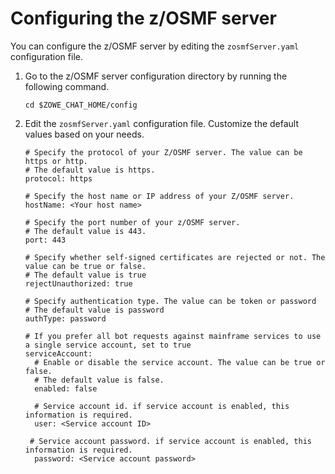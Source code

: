 # Configuring the z/OSMF server

You can configure the z/OSMF server by editing the `zosmfServer.yaml` configuration file.

1. Go to the z/OSMF server configuration directory by running the following command. 

   ```
   cd $ZOWE_CHAT_HOME/config
   ```

2. Edit the `zosmfServer.yaml` configuration file. Customize the default values based on your needs. 

   ```
   # Specify the protocol of your Z/OSMF server. The value can be https or http.
   # The default value is https.
   protocol: https

   # Specify the host name or IP address of your Z/OSMF server.
   hostName: <Your host name>

   # Specify the port number of your z/OSMF server.
   # The default value is 443.
   port: 443

   # Specify whether self-signed certificates are rejected or not. The value can be true or false.
   # The default value is true
   rejectUnauthorized: true

   # Specify authentication type. The value can be token or password
   # The default value is password
   authType: password

   # If you prefer all bot requests against mainframe services to use a single service account, set to true
   serviceAccount: 
     # Enable or disable the service account. The value can be true or false.
     # The default value is false.
     enabled: false

     # Service account id. if service account is enabled, this information is required.
     user: <Service account ID>

    # Service account password. if service account is enabled, this information is required.
     password: <Service account password>
    ```
